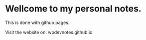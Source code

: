 # Wellcome to my personal notes. 

This is done with github pages. 

Visit the website on: wpdevnotes.github.io
